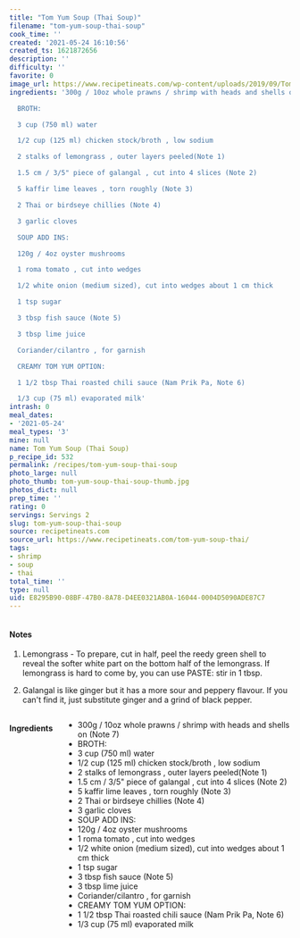 ```yaml
---
title: "Tom Yum Soup (Thai Soup)"
filename: "tom-yum-soup-thai-soup"
cook_time: ''
created: '2021-05-24 16:10:56'
created_ts: 1621872656
description: ''
difficulty: ''
favorite: 0
image_url: https://www.recipetineats.com/wp-content/uploads/2019/09/Tom-Yum-soup_2.jpg?resize=650,813
ingredients: '300g / 10oz whole prawns / shrimp with heads and shells on (Note 7)

  BROTH:

  3 cup (750 ml) water

  1/2 cup (125 ml) chicken stock/broth , low sodium

  2 stalks of lemongrass , outer layers peeled(Note 1)

  1.5 cm / 3/5" piece of galangal , cut into 4 slices (Note 2)

  5 kaffir lime leaves , torn roughly (Note 3)

  2 Thai or birdseye chillies (Note 4)

  3 garlic cloves

  SOUP ADD INS:

  120g / 4oz oyster mushrooms

  1 roma tomato , cut into wedges

  1/2 white onion (medium sized), cut into wedges about 1 cm thick

  1 tsp sugar

  3 tbsp fish sauce (Note 5)

  3 tbsp lime juice

  Coriander/cilantro , for garnish

  CREAMY TOM YUM OPTION:

  1 1/2 tbsp Thai roasted chili sauce (Nam Prik Pa, Note 6)

  1/3 cup (75 ml) evaporated milk'
intrash: 0
meal_dates:
- '2021-05-24'
meal_types: '3'
mine: null
name: Tom Yum Soup (Thai Soup)
p_recipe_id: 532
permalink: /recipes/tom-yum-soup-thai-soup
photo_large: null
photo_thumb: tom-yum-soup-thai-soup-thumb.jpg
photos_dict: null
prep_time: ''
rating: 0
servings: Servings 2
slug: tom-yum-soup-thai-soup
source: recipetineats.com
source_url: https://www.recipetineats.com/tom-yum-soup-thai/
tags:
- shrimp
- soup
- thai
total_time: ''
type: null
uid: E8295B90-08BF-47B0-8A78-D4EE0321AB0A-16044-0004D5090ADE87C7
---
```

<div class="large-8 medium-7 columns" id="writeup">		<div id="notes"><h4>Notes</h4>
<div class="box box-notes"><ol>
<li>
<p>Lemongrass - To prepare, cut in half, peel the reedy green shell to reveal the softer white part on the bottom half of the lemongrass. If lemongrass is hard to come by, you can use PASTE: stir in 1 tbsp.</p>
</li>
<li>
<p>Galangal is like ginger but it has a more sour and peppery flavour. If you can't find it, just substitute ginger and a grind of black pepper.</p>
</li>
</ol>
</div></div>	</div><!-- #writeup -->
</div><!-- #row-one -->
<div class="row" id="row-two">	<div class="medium-4 small-5 columns" id="ingredients"><h4>Ingredients</h4><div class="box box-ingredients content"><ul>
<li>300g / 10oz whole prawns / shrimp with heads and shells on (Note 7)</li>
<li>BROTH:</li>
<li>3 cup (750 ml) water</li>
<li>1/2 cup (125 ml) chicken stock/broth , low sodium</li>
<li>2 stalks of lemongrass , outer layers peeled(Note 1)</li>
<li>1.5 cm / 3/5&quot; piece of galangal , cut into 4 slices (Note 2)</li>
<li>5 kaffir lime leaves , torn roughly (Note 3)</li>
<li>2 Thai or birdseye chillies (Note 4)</li>
<li>3 garlic cloves</li>
<li>SOUP ADD INS:</li>
<li>120g / 4oz oyster mushrooms</li>
<li>1 roma tomato , cut into wedges</li>
<li>1/2 white onion (medium sized), cut into wedges about 1 cm thick</li>
<li>1 tsp sugar</li>
<li>3 tbsp fish sauce (Note 5)</li>
<li>3 tbsp lime juice</li>
<li>Coriander/cilantro , for garnish</li>
<li>CREAMY TOM YUM OPTION:</li>
<li>1 1/2 tbsp Thai roasted chili sauce (Nam Prik Pa, Note 6)</li>
<li>1/3 cup (75 ml) evaporated milk</li>
</ul>
</div>	</div>	<div class="medium-6 small-7 columns" id="directions">	</div>